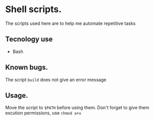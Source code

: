 # Shell scripts.
The scripts used here are to help me automate repetitive tasks

## Tecnology use
* Bash

## Known bugs.
The script `build` does not give an error message

## Usage.
Move the script to `$PATH` before using them.
Don't forget to give them excution permissions, use `chmod a+x`
